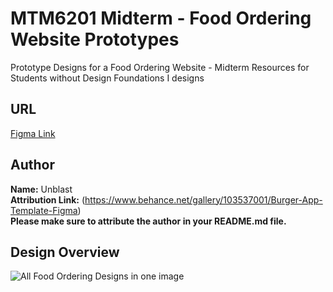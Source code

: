 # MTM6201 Midterm - Food Ordering Website Prototypes
Prototype Designs for a Food Ordering Website - Midterm Resources for Students without Design Foundations I designs

## URL
[Figma Link](https://www.figma.com/file/PgaBgjCEluiCazGPx2al5Q/Burger/duplicate?node-id=0%3A1)

## Author
**Name:** Unblast  
**Attribution Link:** (https://www.behance.net/gallery/103537001/Burger-App-Template-Figma)  
**Please make sure to attribute the author in your README.md file.**

## Design Overview 
![All Food Ordering Designs in one image](https://github.com/imdac/mtm6201-midterm-food-order/blob/ec8afc93d3ac61c4587da92d9684d36c1514955a/prototype%20design/food-ordering-designs-all.png)
